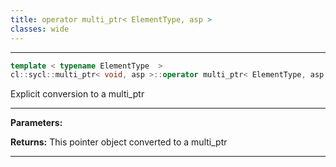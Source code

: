 ```yaml
---
title: operator multi_ptr< ElementType, asp >
classes: wide
---
```



---

```cpp
template < typename ElementType  >
cl::sycl::multi_ptr< void, asp >::operator multi_ptr< ElementType, asp >() const
```


Explicit conversion to a multi_ptr<ElementType> 


---
**Parameters:**

**Returns:** This pointer object converted to a multi_ptr<ElementType> 

---
